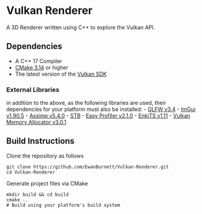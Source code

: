 # Vulkan Renderer 
A 3D Renderer written using C++ to explore the Vulkan API. 

## Dependencies
- A C++ 17 Compiler
- [CMake 3.14](https://cmake.org) or higher
- The latest version of the [Vulkan SDK](https://www.lunarg.com/vulkan-sdk/) 

### External Libraries
in addition to the above, as the following libraries are used, their dependencies for your platform must also be installed: 
    - [GLFW v3.4](https://github.com/glfw/glfw.git)
    - [ImGui v1.90.5](https://github.com/ocornut/imgui.git)
    - [Assimp v5.4.0](https://github.com/assimp/assimp.git)
    - [STB](https://github.com/nothings/stb.git)
    - [Easy Profiler v2.1.0](https://github.com/yse/easy_profiler.git)
    - [EnkiTS v1.11](https://github.com/dougbinks/enkiTS.git)
    - [Vulkan Memory Allocator v3.0.1](https://github.com/GPUOpen-LibrariesAndSDKs/VulkanMemoryAllocator.git)

## Build Instructions
Clone the repository as follows
```
git clone https://github.com/EwanBurnett/Vulkan-Renderer.git
cd Vulkan-Renderer
```

Generate project files via CMake
```
mkdir build && cd build
cmake .. 
# Build using your platform's build system 
```
